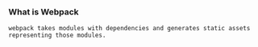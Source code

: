 ### What is Webpack

```webpack takes modules with dependencies and generates static assets representing those modules.```

